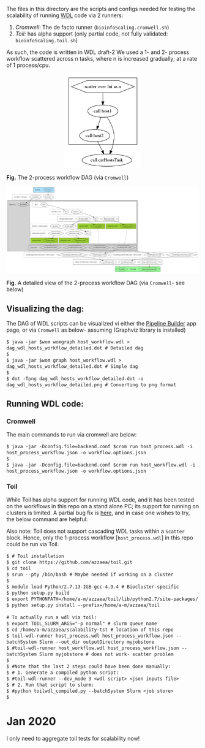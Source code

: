 The files in this directory are the scripts and configs needed for testing the scalability of running [WDL]() code via 2 runners:
1. _Cromwell_: The de facto runner (`bioinfoScaling.cromwell.sh`)
2. _Toil:_ has alpha support (only partial code, not fully validated: `bioinfoScaling.toil.sh`)

As such, the code is written in WDL draft-2
We used a 1- and 2- process workflow scattered across n tasks, where n is increased gradually; at a rate of 1 process/cpu.

<p align="center">
  <img src="dag_wdl_womtool_hosts_workflow.png" width =200>
</p>

**Fig.** The 2-process workflow DAG (via `Cromwell`)


<p align="center">
    <img src="dag_wdl_hosts_workflow_detailed.png" width=750 >
</p>


**Fig.** A detailed view of the 2-process workflow DAG (via `Cromwell`- see below)


## Visualizing the dag:

The DAG of WDL scripts can be visualized vi either the [Pipeline Builder](http://pb.opensource.epam.com/) app page, or via `Cromwell` as below- assuming (Graphviz library is installed)

```
$ java -jar $wom womgraph host_workflow.wdl > dag_wdl_hosts_workflow_detailed.dot # Detailed dag
$
$ java -jar $wom graph host_workflow.wdl > dag_wdl_hosts_workflow_detailed.dot # Simple dag
$
$ dot -Tpng dag_wdl_hosts_workflow_detailed.dot -o dag_wdl_hosts_workflow_detailed.png # Converting to png format
```

## Running WDL code:

### Cromwell

The main commands to run via cromwell are below:

```
$ java -jar -Dconfig.file=backend.conf $crom run host_process.wdl -i host_process_workflow.json -o workflow.options.json
$
$ java -jar -Dconfig.file=backend.conf $crom run host_workflow.wdl -i host_process_workflow.json -o workflow.options.json
```



### Toil

While Toil has alpha support for running WDL code, and it has been tested on the workflows in this repo on a stand alone PC; its support for running on clusters is limited. A partial bug fix is [here](https://github.com/azzaea/toil.git), and in case one wishes to try, the below command are helpful:

Also note: Toil does not support cascading WDL tasks within a `Scatter` block. Hence, only the 1-process workflow [`host_process.wdl`] in this repo could be run via Toil.

```
$ # Toil installation
$ git clone https://github.com/azzaea/toil.git
$ cd toil
$ srun --pty /bin/bash # Maybe needed if working on a cluster
$
$ module load Python/2.7.13-IGB-gcc-4.9.4 # Biocluster-specific
$ python setup.py build
$ export PYTHONPATH=/home/a-m/azzaea/toil/lib/python2.7/site-packages/
$ python setup.py install --prefix=/home/a-m/azzaea/toil

# To actually run a wdl via toil:
$ export TOIL_SLURM_ARGS="-p normal" # slurm queue name
$ cd /home/a-m/azzaea/scalability-tst # location of this repo
$ toil-wdl-runner host_process.wdl host_process_workflow.json --batchSystem Slurm --out_dir outputDirectory myjobstore 
$ #toil-wdl-runner host_workflow.wdl host_process_workflow.json --batchSystem Slurm myjobstore # does not work- scatter problem
$
$ #Note that the last 2 steps could have been done manually:
$ # 1. Generate a compiled python script:
$ #toil-wdl-runner --dev_mode 3 <wdl script> <json inputs file>
$ # 2. Run that script to slurm:
$ #python toilwdl_compiled.py --batchSystem Slurm <job store>
$
```


# Jan 2020
I only need to aggregate toil tests for scalability now!

